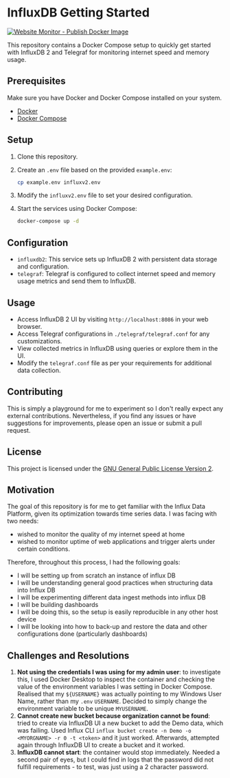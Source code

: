 # InfluxDB Getting Started
[![Website Monitor - Publish Docker Image](https://github.com/ninja-asa/influxdb-getting-started/actions/workflows/publish-website-monitor-docker-image.yml/badge.svg)](https://github.com/ninja-asa/influxdb-getting-started/actions/workflows/publish-website-monitor-docker-image.yml)

This repository contains a Docker Compose setup to quickly get started with InfluxDB 2 and Telegraf for monitoring internet speed and memory usage.

## Prerequisites

Make sure you have Docker and Docker Compose installed on your system.

- [Docker](https://docs.docker.com/get-docker/)
- [Docker Compose](https://docs.docker.com/compose/install/)

## Setup

1. Clone this repository.
2. Create an `.env` file based on the provided `example.env`:

    ```bash
    cp example.env influxv2.env
    ```

3. Modify the `influxv2.env` file to set your desired configuration.

4. Start the services using Docker Compose:

    ```bash
    docker-compose up -d
    ```

## Configuration

- `influxdb2`: This service sets up InfluxDB 2 with persistent data storage and configuration.
- `telegraf`: Telegraf is configured to collect internet speed and memory usage metrics and send them to InfluxDB.

## Usage

- Access InfluxDB 2 UI by visiting `http://localhost:8086` in your web browser.
- Access Telegraf configurations in `./telegraf/telegraf.conf` for any customizations.
- View collected metrics in InfluxDB using queries or explore them in the UI.
- Modify the `telegraf.conf` file as per your requirements for additional data collection.

## Contributing

This is simply a playground for me to experiment so I don't really expect any external contributions. Nevertheless, if you find any issues or have suggestions for improvements, please open an issue or submit a pull request.

## License

This project is licensed under the [GNU General Public License Version 2](LICENSE).

## Motivation

The goal of this repository is for me to get familiar with the Influx Data Platform, given its optimization towards time series data. I was facing with two needs:
- wished to monitor the quality of my internet speed at home
- wished to monitor uptime of web applications and trigger alerts under certain conditions.

Therefore, throughout this process, I had the following goals:
- I will be setting up from scratch an instance of influx DB
- I will be understanding general good practices when structuring data into Influx DB
- I will be experimenting different data ingest methods into influx DB
- I will be building dashboards
- I will be doing this, so the setup is easily reproducible in any other host device
- I will be looking into how to back-up and restore the data and other configurations done (particularly dashboards)

## Challenges and Resolutions
1. **Not using the credentials I was using for my admin user**: to investigate this, I used Docker Desktop to inspect the container and checking the value of the environment variables I was setting in Docker Compose. Realised that my `${USERNAME}` was actually pointing to my Windows User Name, rather than my `.env` `USERNAME`. Decided to simply change the environment variable to be unique `MYUSERNAME`.
2. **Cannot create new bucket because organization cannot be found**: tried to create via InfluxDB UI a new bucket to add the Demo data, which was failing. Used Influx CLI `influx bucket create -n Demo -o <MYORGNAME> -r 0 -t <token>` and it just worked. Afterwards, attempted again through InfluxDB UI to create a bucket and it worked.
3. **InfluxDB cannot start**: the container would stop immediately. Needed a second pair of eyes, but I could find in logs that the password did not fulfill requirements - to test, was just using a 2 character password.
